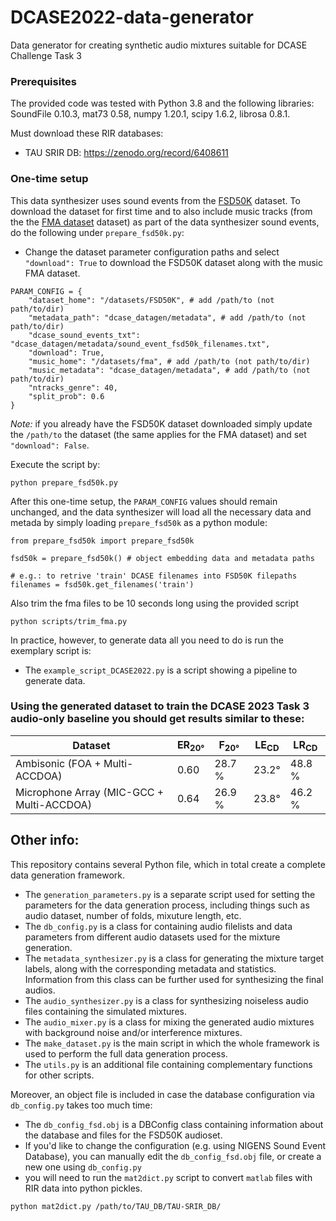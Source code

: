# DCASE2022-data-generator
Data generator for creating synthetic audio mixtures suitable for DCASE Challenge Task 3

### Prerequisites

The provided code was tested with Python 3.8 and the following libraries:
SoundFile 0.10.3, mat73 0.58, numpy 1.20.1, scipy 1.6.2, librosa 0.8.1. 

Must download these RIR databases:
* TAU SRIR DB: https://zenodo.org/record/6408611

### One-time setup

This data synthesizer uses sound events from the [FSD50K](https://zenodo.org/record/4060432#.ZE7ely2B0Ts) dataset. To download the dataset for first time and to also include music tracks (from the the [FMA dataset](https://github.com/mdeff/fma) dataset) as part of the data synthesizer sound events, do the following under `prepare_fsd50k.py`:

- Change the dataset parameter configuration paths and select `"download": True` to download the FSD50K dataset along with the music FMA dataset.

```
PARAM_CONFIG = {
    "dataset_home": "/datasets/FSD50K", # add /path/to (not path/to/dir)
    "metadata_path": "dcase_datagen/metadata", # add /path/to (not path/to/dir)
    "dcase_sound_events_txt": "dcase_datagen/metadata/sound_event_fsd50k_filenames.txt",
    "download": True,
    "music_home": "/datasets/fma", # add /path/to (not path/to/dir)
    "music_metadata": "dcase_datagen/metadata", # add /path/to (not path/to/dir)
    "ntracks_genre": 40,
    "split_prob": 0.6
}
```
*Note:* if you already have the FSD50K dataset downloaded simply update the `/path/to` the dataset (the same applies for the FMA dataset) and set `"download": False`.

Execute the script by:

```
python prepare_fsd50k.py
```

After this one-time setup, the `PARAM_CONFIG` values should remain unchanged, and the data synthesizer will load all the necessary data and metada by simply loading `prepare_fsd50k` as a python module:

```
from prepare_fsd50k import prepare_fsd50k

fsd50k = prepare_fsd50k() # object embedding data and metadata paths

# e.g.: to retrive 'train' DCASE filenames into FSD50K filepaths
filenames = fsd50k.get_filenames('train')
```

Also trim the fma files to be 10 seconds long using the provided script
```
python scripts/trim_fma.py
```

In practice, however, to generate data all you need to do is run the exemplary script is:
* The `example_script_DCASE2022.py` is a script showing a pipeline to generate data.

### Using the generated dataset to train the DCASE 2023 Task 3 audio-only baseline you should get results similar to these:

| Dataset | ER<sub>20°</sub> | F<sub>20°</sub> | LE<sub>CD</sub> | LR<sub>CD</sub> |
| ----| --- | --- | --- | --- |
| Ambisonic (FOA + Multi-ACCDOA) | 0.60 | 28.7 % | 23.2&deg; | 48.8 % |
| Microphone Array (MIC-GCC + Multi-ACCDOA) | 0.64 | 26.9 % | 23.8&deg; | 46.2 % |

## Other info:

This repository contains several Python file, which in total create a complete data generation framework.
* The `generation_parameters.py` is a separate script used for setting the parameters for the data generation process, including things such as audio dataset, number of folds, mixuture length, etc.
* The `db_config.py` is a class for containing audio filelists and data parameters from different audio datasets used for the mixture generation.
* The `metadata_synthesizer.py` is a class for generating the mixture target labels, along with the corresponding metadata and statistics. Information from this class can be further used for synthesizing the final audios.
* The `audio_synthesizer.py` is a class for synthesizing noiseless audio files containing the simulated mixtures.
* The `audio_mixer.py` is a class for mixing the generated audio mixtures with background noise and/or interference mixtures.
* The `make_dataset.py` is the main script in which the whole framework is used to perform the full data generation process.
* The `utils.py` is an additional file containing complementary functions for other scripts.

Moreover, an object file is included in case the database configuration via `db_config.py` takes too much time:
* The `db_config_fsd.obj` is a DBConfig class containing information about the database and files for the FSD50K audioset.
* If you'd like to change the configuration (e.g. using NIGENS Sound Event Database), you can manually edit the `db_config_fsd.obj` file, or create a new one using `db_config.py`
* you will need to run the `mat2dict.py` script to convert `matlab` files with RIR data into python pickles. 

```
python mat2dict.py /path/to/TAU_DB/TAU-SRIR_DB/
``` 


